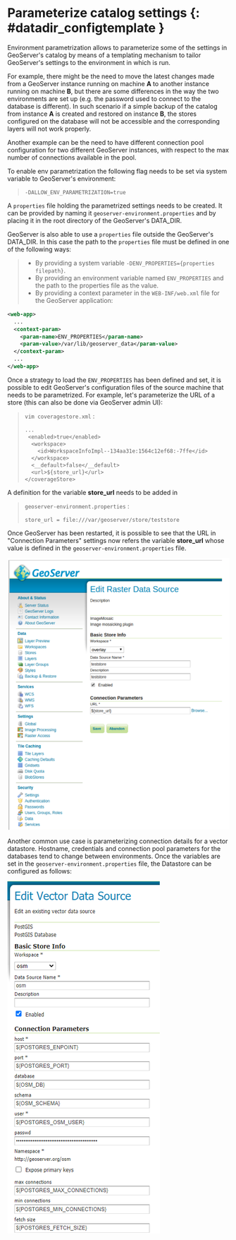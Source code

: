 # Parameterize catalog settings {: #datadir_configtemplate }

Environment parametrization allows to parameterize some of the settings in GeoServer's catalog by means of a templating mechanism to tailor GeoServer's settings to the environment in which is run.

For example, there might be the need to move the latest changes made from a GeoServer instance running on machine **A** to another instance running on machine **B**, but there are some differences in the way the two environments are set up (e.g. the password used to connect to the database is different). In such scenario if a simple backup of the catalog from instance **A** is created and restored on instance **B**, the stores configured on the database will not be accessible and the corresponding layers will not work properly.

Another example can be the need to have different connection pool configuration for two different GeoServer instances, with respect to the max number of connections available in the pool.

To enable env parametrization the following flag needs to be set via system variable to GeoServer's environment:

>     -DALLOW_ENV_PARAMETRIZATION=true

A `properties` file holding the parametrized settings needs to be created. It can be provided by naming it `geoserver-environment.properties` and by placing it in the root directory of the GeoServer's DATA_DIR.

GeoServer is also able to use a `properties` file outside the GeoServer's DATA_DIR. In this case the path to the `properties` file must be defined in one of the following ways:

> -   By providing a system variable `-DENV_PROPERTIES={properties filepath}`.
> -   By providing an environment variable named `ENV_PROPERTIES` and the path to the properties file as the value.
> -   By providing a context parameter in the `WEB-INF/web.xml` file for the GeoServer application:

``` xml
<web-app>
  ...
  <context-param>
    <param-name>ENV_PROPERTIES</param-name>
    <param-value>/var/lib/geoserver_data</param-value>
  </context-param>
  ...
</web-app>
```

Once a strategy to load the `ENV_PROPERTIES` has been defined and set, it is possible to edit GeoServer's configuration files of the source machine that needs to be parametrized. For example, let's parameterize the URL of a store (this can also be done via GeoServer admin UI):

> `vim coveragestore.xml` :
>
>     ...
>      <enabled>true</enabled>
>       <workspace>
>         <id>WorkspaceInfoImpl--134aa31e:1564c12ef68:-7ffe</id>
>       </workspace>
>       <__default>false</__default>
>       <url>${store_url}</url>
>     </coverageStore>

A definition for the variable **store_url** needs to be added in

> `geoserver-environment.properties` :
>
>     store_url = file:///var/geoserver/store/teststore

Once GeoServer has been restarted, it is possible to see that the URL in "Connection Parameters" settings now refers the variable **store_url** whose value is defined in the `geoserver-environment.properties` file.

![](img/configtemplate001.png)

Another common use case is parameterizing connection details for a vector datastore. Hostname, credentials and connection pool parameters for the databases tend to change between environments. Once the variables are set in the `geoserver-environment.properties` file, the Datastore can be configured as follows:

![](img/configtemplate002.png)
